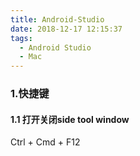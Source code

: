 ```yaml
---
title: Android-Studio
date: 2018-12-17 12:15:37
tags:
  - Android Studio
  - Mac
---
```

### 1.快捷键
#### 1.1 打开关闭side tool window
Ctrl + Cmd + F12
<!-- more -->